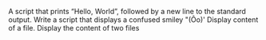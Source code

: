A script that prints “Hello, World”, followed by a new line to the standard output.
Write a script that displays a confused smiley "(Ôo)'
Display content of a file.
Display the content of two files
